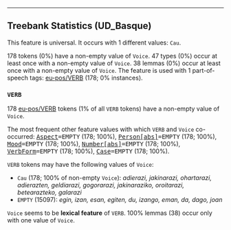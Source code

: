 

--------------------------------------------------------------------------------

## Treebank Statistics (UD_Basque)

This feature is universal.
It occurs with 1 different values: `Cau`.

178 tokens (0%) have a non-empty value of `Voice`.
47 types (0%) occur at least once with a non-empty value of `Voice`.
38 lemmas (0%) occur at least once with a non-empty value of `Voice`.
The feature is used with 1 part-of-speech tags: [eu-pos/VERB]() (178; 0% instances).

### `VERB`

178 [eu-pos/VERB]() tokens (1% of all `VERB` tokens) have a non-empty value of `Voice`.

The most frequent other feature values with which `VERB` and `Voice` co-occurred: <tt><a href="Aspect.html">Aspect</a>=EMPTY</tt> (178; 100%), <tt><a href="Person[abs].html">Person[abs]</a>=EMPTY</tt> (178; 100%), <tt><a href="Mood.html">Mood</a>=EMPTY</tt> (178; 100%), <tt><a href="Number[abs].html">Number[abs]</a>=EMPTY</tt> (178; 100%), <tt><a href="VerbForm.html">VerbForm</a>=EMPTY</tt> (178; 100%), <tt><a href="Case.html">Case</a>=EMPTY</tt> (178; 100%).

`VERB` tokens may have the following values of `Voice`:

* `Cau` (178; 100% of non-empty `Voice`): <em>adierazi, jakinarazi, ohartarazi, adierazten, geldiarazi, gogorarazi, jakinaraziko, oroitarazi, betearazteko, galarazi</em>
* `EMPTY` (15097): <em>egin, izan, esan, egiten, du, izango, eman, da, dago, joan</em>

`Voice` seems to be **lexical feature** of `VERB`. 100% lemmas (38) occur only with one value of `Voice`.

